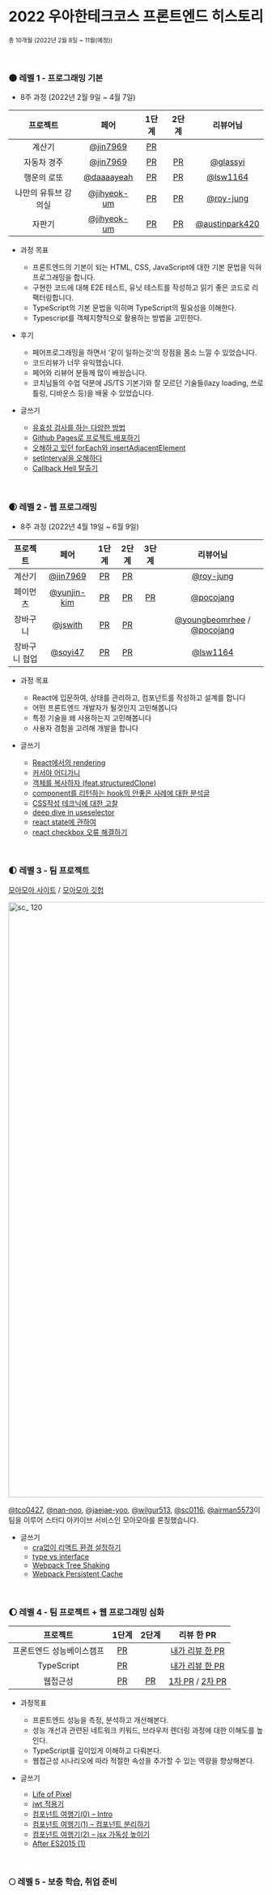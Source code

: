 # 2022 우아한테크코스 프론트엔드 히스토리

<sub>총 10개월 (2022년 2월 8일 ~ 11월(예정))</sub>

<br />

### 🌑 레벨 1 - 프로그래밍 기본

- 8주 과정 (2022년 2월 9일 ~ 4월 7일)

|       프로젝트       |                     페어                     |                                   1단계                                    |                                   2단계                                    |                      리뷰어님                      |
| :------------------: | :------------------------------------------: | :------------------------------------------------------------------------: | :------------------------------------------------------------------------: | :------------------------------------------------:
|        계산기        |    [@jin7969](https://github.com/jin7969)    |     [PR](https://github.com/woowacourse/javascript-calculator/pull/53)     |                                                                            |                                            
|     자동차 경주      |    [@jin7969](https://github.com/jin7969)    |     [PR](https://github.com/woowacourse/javascript-racingcar/pull/93)      |     [PR](https://github.com/woowacourse/javascript-racingcar/pull/126)     |       [@glassyi](https://github.com/glassyi)
|     행운의 로또      |  [@daaaayeah](https://github.com/daaaayeah)  |       [PR](https://github.com/woowacourse/javascript-lotto/pull/119)       |       [PR](https://github.com/woowacourse/javascript-lotto/pull/133)       |       [@lsw1164](https://github.com/lsw1164)
| 나만의 유튜브 강의실 | [@jihyeok-um](https://github.com/jihyeok-um) | [PR](https://github.com/woowacourse/javascript-youtube-classroom/pull/111) | [PR](https://github.com/woowacourse/javascript-youtube-classroom/pull/146) |      [@roy-jung](https://github.com/roy-jung)
|        자판기        | [@jihyeok-um](https://github.com/jihyeok-um) |   [PR](https://github.com/woowacourse/javascript-vendingmachine/pull/40)   |   [PR](https://github.com/woowacourse/javascript-vendingmachine/pull/66)   | [@austinpark420](https://github.com/austinpark420)

- 과정 목표

  - 프론트엔드의 기본이 되는 HTML, CSS, JavaScript에 대한 기본 문법을 익혀 프로그래밍을 합니다.
  - 구현한 코드에 대해 E2E 테스트, 유닛 테스트를 작성하고 읽기 좋은 코드로 리팩터링합니다.
  - TypeScript의 기본 문법을 익히며 TypeScript의 필요성을 이해한다.
  - Typescript를 객체지향적으로 활용하는 방법을 고민한다.

- 후기

  - 페어프로그래밍을 하면서 '같이 일하는것'의 장점을 몸소 느낄 수 있었습니다.
  - 코드리뷰가 너무 유익했습니다.
  - 페어와 리뷰어 분들께 많이 배웠습니다.
  - 코치님들의 수업 덕분에 JS/TS 기본기와 잘 모르던 기술들(lazy loading, 쓰로틀링, 디바운스 등)을 배울 수 있었습니다.

- 글쓰기
  - [유효성 검사를 하는 다양한 방법](https://prolog.techcourse.co.kr/studylogs/1875)
  - [Github Pages로 프로젝트 배포하기](https://prolog.techcourse.co.kr/studylogs/2039)
  - [오해하고 있던 forEach와 insertAdjacentElement](https://prolog.techcourse.co.kr/studylogs/2141)
  - [setInterval을 오해하다](https://prolog.techcourse.co.kr/studylogs/2150)
  - [Callback Hell 탈출기](https://prolog.techcourse.co.kr/studylogs/2225)

<br/>

### 🌒 레벨 2 - 웹 프로그래밍

- 8주 과정 (2022년 4월 19일 ~ 6월 9일)

|   프로젝트    |                     페어                     |                                 1단계                                 |                                 2단계                                 | 3단계                                                        |                                           리뷰어님                                            
| :-----------: | :------------------------------------------: | :-------------------------------------------------------------------: | :-------------------------------------------------------------------: | :------------------------------------------------------------: | :-------------------------------------------------------------------------------------------:
|    계산기     |    [@jin7969](https://github.com/jin7969)    |     [PR](https://github.com/woowacourse/react-calculator/pull/34)     |     [PR](https://github.com/woowacourse/react-calculator/pull/78)     |                                                              |                           [@roy-jung](https://github.com/roy-jung)                            
|   페이먼츠    | [@yunjin-kim](https://github.com/yunjin-kim) |      [PR](https://github.com/woowacourse/react-payments/pull/87)      |     [PR](https://github.com/woowacourse/react-payments/pull/142)      | [PR](https://github.com/woowacourse/react-payments/pull/156) |                           [@pocojang](https://github.com/pocojang)                            
|   장바구니    |     [@jswith](https://github.com/jswith)     |   [PR](https://github.com/woowacourse/react-shopping-cart/pull/97)    |   [PR](https://github.com/woowacourse/react-shopping-cart/pull/143)   |                                                              | [@youngbeomrhee](https://github.com/youngbeomrhee) / [@pocojang](https://github.com/pocojang) 
| 장바구니 협업 |     [@soyi47](https://github.com/soyi47)     | [PR](https://github.com/woowacourse/react-shopping-cart-prod/pull/18) | [PR](https://github.com/woowacourse/react-shopping-cart-prod/pull/60) |                                                              |                            [@lsw1164](https://github.com/lsw1164)                             

- 과정 목표

  - React에 입문하여, 상태를 관리하고, 컴포넌트를 작성하고 설계를 합니다
  - 어떤 프론트엔드 개발자가 될것인지 고민해봅니다
  - 특정 기술을 왜 사용하는지 고민해봅니다
  - 사용자 경험을 고려해 개발을 합니다

- 글쓰기
  - [React에서의 rendering](https://prolog.techcourse.co.kr/studylogs/2281)
  - [커서야 어디가니](https://prolog.techcourse.co.kr/studylogs/2314)
  - [객체를 복사하자 (feat.structuredClone)](https://prolog.techcourse.co.kr/studylogs/2316)
  - [component를 리턴하는 hook의 안좋은 사례에 대한 분석글](https://prolog.techcourse.co.kr/studylogs/2368)
  - [CSS작성 테크닉에 대한 고찰](https://develoger.kr/frontend/a-study-on-the-css-writing/)
  - [deep dive in useselector](https://develoger.kr/frontend/deep-dive-into-useselector/)
  - [react state에 관하여](https://develoger.kr/frontend/react-state%ec%97%90-%ea%b4%80%ed%95%98%ec%97%ac/)
  - [react checkbox 오류 해결하기](https://develoger.kr/frontend/react-checkbox/)

<br/>

### 🌓 레벨 3 - 팀 프로젝트

[모아모아 사이트](https://moamoa.space/) / [모아모아 깃헙](https://github.com/woowacourse-teams/2022-moamoa)

<img width="1173" alt="sc_ 120" src="https://user-images.githubusercontent.com/68623798/203473659-be8f4e7e-a914-4f75-accc-a2ac5cfe9470.png">

[@tco0427](https://github.com/tco0427), [@nan-noo](https://github.com/nan-noo), [@jaejae-yoo](https://github.com/jaejae-yoo), [@wilgur513](https://github.com/wilgur513), [@sc0116](https://github.com/sc0116), [@airman5573](https://github.com/airman5573)이 팀을 이루어 스터디 아카이브 서비스인 모아모아를 론칭했습니다.    

- 글쓰기
  - [cra없이 리액트 환경 설정하기](https://develoger.kr/frontend/cra%ec%97%86%ec%9d%b4-%eb%a6%ac%ec%95%a1%ed%8a%b8-%ed%99%98%ea%b2%bd-%ec%84%a4%ec%a0%95/)
  - [type vs interface](https://develoger.kr/frontend/type-vs-interface/)
  - [Webpack Tree Shaking](https://develoger.kr/frontend/webpack-tree-shking/)
  - [Webpack Persistent Cache](https://develoger.kr/frontend/webpack-persistent-cache/)

<br/>

### 🌔 레벨 4 - 팀 프로젝트 + 웹 프로그래밍 심화

|          프로젝트         |                            1단계                           |                           2단계                           |                                                           리뷰 한 PR                                                          |
|:-------------------------:|:----------------------------------------------------------:|:---------------------------------------------------------:|:-----------------------------------------------------------------------------------------------------------------------------:|
| 프론트엔드 성능베이스캠프 | [PR](https://github.com/woowacourse/perf-basecamp/pull/39) |                                                           |                            [내가 리뷰 한 PR](https://github.com/woowacourse/perf-basecamp/pull/30)                            |
|         TypeScript        |    [PR](https://github.com/woowacourse/ts-module/pull/7)   |                                                           |                              [내가 리뷰 한 PR](https://github.com/woowacourse/ts-module/pull/17)                              |
|          웹접근성         |  [PR](https://github.com/woowacourse/a11y-airline/pull/61) | [PR](https://github.com/woowacourse/a11y-airline/pull/94) | [1차 PR](https://github.com/woowacourse/a11y-airline/pull/45) / [2차 PR](https://github.com/woowacourse/a11y-airline/pull/85) |

- 과정목표
	- 프론트엔드 성능을 측정, 분석하고 개선해본다.
	- 성능 개선과 관련된 네트워크 키워드, 브라우저 렌더링 과정에 대한 이해도를 높인다.
	- TypeScript를 깊이있게 이해하고 다뤄본다.
	- 웹접근성 시나리오에 따라 적절한 속성을 추가할 수 있는 역량을 향상해본다. 

- 글쓰기
  - [Life of Pixel](https://develoger.kr/frontend/life-of-pixel/)
  - [jwt 적용기](https://develoger.kr/frontend/jwt-%ec%a0%81%ec%9a%a9%ea%b8%b0/)
  - [컴포넌트 여행기(0) – Intro](https://develoger.kr/frontend/consideration-of-components-0/)
  - [컴포넌트 여행기(1) – 컴포넌트 분리하기](https://develoger.kr/frontend/consideration-of-components-1/)
  - [컴포넌트 여행기(2) – jsx 가독성 높이기](https://develoger.kr/frontend/consideration-of-components-2/)
  - [After ES2015 (1)](https://develoger.kr/frontend/after-es2015/)
<br/>

### 🌕 레벨 5 - 보충 학습, 취업 준비

